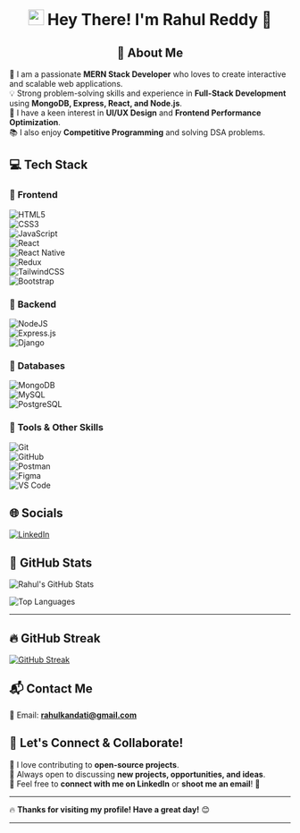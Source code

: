 <h1 align="center">
  <img src="https://media.giphy.com/media/hvRJCLFzcasrR4ia7z/giphy.gif" width="28">
  Hey There! I'm Rahul Reddy 👋
</h1>


<h2 align="center">🚀 About Me</h2>

🎯 I am a passionate **MERN Stack Developer** who loves to create interactive and scalable web applications.  
💡 Strong problem-solving skills and experience in **Full-Stack Development** using **MongoDB, Express, React, and Node.js**.  
🎨 I have a keen interest in **UI/UX Design** and **Frontend Performance Optimization**.  
📚 I also enjoy **Competitive Programming** and solving DSA problems.  

<!-- --- -->


## 💻 **Tech Stack**
### 🔹 **Frontend**
![HTML5](https://img.shields.io/badge/html5-%23E34F26.svg?style=for-the-badge&logo=html5&logoColor=white)  
![CSS3](https://img.shields.io/badge/css3-%231572B6.svg?style=for-the-badge&logo=css3&logoColor=white)  
![JavaScript](https://img.shields.io/badge/javascript-%23323330.svg?style=for-the-badge&logo=javascript&logoColor=%23F7DF1E)  
![React](https://img.shields.io/badge/react-%2320232a.svg?style=for-the-badge&logo=react&logoColor=%2361DAFB)  
![React Native](https://img.shields.io/badge/react%20native-%2361DAFB.svg?style=for-the-badge&logo=react&logoColor=white)  
![Redux](https://img.shields.io/badge/redux-%23593d88.svg?style=for-the-badge&logo=redux&logoColor=white)  
![TailwindCSS](https://img.shields.io/badge/TailwindCSS-%2338B2AC.svg?style=for-the-badge&logo=tailwind-css&logoColor=white)  
![Bootstrap](https://img.shields.io/badge/Bootstrap-%23563D7C.svg?style=for-the-badge&logo=bootstrap&logoColor=white)  

### 🔹 **Backend**
![NodeJS](https://img.shields.io/badge/node.js-%2343853D.svg?style=for-the-badge&logo=node.js&logoColor=white)  
![Express.js](https://img.shields.io/badge/express.js-%23404d59.svg?style=for-the-badge&logo=express&logoColor=%2361DAFB)  
![Django](https://img.shields.io/badge/django-%23092E20.svg?style=for-the-badge&logo=django&logoColor=white)  

### 🔹 **Databases**
![MongoDB](https://img.shields.io/badge/MongoDB-%2347A248.svg?style=for-the-badge&logo=mongodb&logoColor=white)  
![MySQL](https://img.shields.io/badge/mysql-%2300f.svg?style=for-the-badge&logo=mysql&logoColor=white)  
![PostgreSQL](https://img.shields.io/badge/PostgreSQL-%23316192.svg?style=for-the-badge&logo=postgresql&logoColor=white)  

### 🔹 **Tools & Other Skills**
![Git](https://img.shields.io/badge/git-%23F05033.svg?style=for-the-badge&logo=git&logoColor=white)  
![GitHub](https://img.shields.io/badge/github-%23121011.svg?style=for-the-badge&logo=github&logoColor=white)  
![Postman](https://img.shields.io/badge/Postman-%23FF6C37.svg?style=for-the-badge&logo=postman&logoColor=white)  
![Figma](https://img.shields.io/badge/Figma-%23F24E1E.svg?style=for-the-badge&logo=figma&logoColor=white)  
![VS Code](https://img.shields.io/badge/VS%20Code-%23007ACC.svg?style=for-the-badge&logo=visual-studio-code&logoColor=white)  

<!-- --- -->

## 🌐 **Socials**  
[![LinkedIn](https://img.shields.io/badge/LinkedIn-%230077B5.svg?logo=linkedin&logoColor=white)](https://linkedin.com/in/rahul-reddy)  
<!-- [![LeetCode](https://img.shields.io/badge/LeetCode-%23FFA116.svg?logo=leetcode&logoColor=black)](https://leetcode.com/rahul_reddy)   -->

## 🚀 **GitHub Stats**
![Rahul's GitHub Stats](https://github-readme-stats.vercel.app/api?username=rahul12-code&show_icons=true&theme=radical)  

![Top Languages](https://github-readme-stats.vercel.app/api/top-langs/?username=rahul12-code&layout=compact&theme=radical)  

---

## 🔥 **GitHub Streak**
[![GitHub Streak](https://streak-stats.demolab.com/?user=rahul12-code&theme=radical)](https://git.io/streak-stats)  

<!-- --- -->

## 📬 **Contact Me**
📧 Email: **rahulkandati@gmail.com**  
<!-- 🔗 Portfolio: [**My Projects**](https://github.com/rahul-reddy123)   -->

## 🎯 **Let's Connect & Collaborate!**
🔹 I love contributing to **open-source projects**.  
🔹 Always open to discussing **new projects, opportunities, and ideas**.  
🔹 Feel free to **connect with me on LinkedIn** or **shoot me an email**! 🚀  

---

🔥 **Thanks for visiting my profile! Have a great day!** 😊  

---
